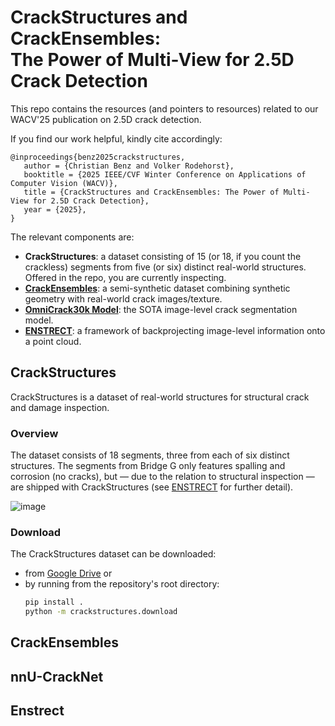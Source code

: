 # CrackStructures and CrackEnsembles: <br>The Power of Multi-View for 2.5D Crack Detection

This repo contains the resources (and pointers to resources) related to our WACV'25 publication on 2.5D crack detection.

If you find our work helpful, kindly cite accordingly:
```
@inproceedings{benz2025crackstructures,
   author = {Christian Benz and Volker Rodehorst},
   booktitle = {2025 IEEE/CVF Winter Conference on Applications of Computer Vision (WACV)},
   title = {CrackStructures and CrackEnsembles: The Power of Multi-View for 2.5D Crack Detection},
   year = {2025},
}
```
The relevant components are:
- **CrackStructures**: a dataset consisting of 15 (or 18, if you count the crackless) segments from five (or six) distinct real-world structures. Offered in the repo, you are currently inspecting.
- **[CrackEnsembles](https://github.com/ben-z-original/crackensembles)**: a semi-synthetic dataset combining synthetic geometry with real-world crack images/texture.
- **[OmniCrack30k Model](https://github.com/ben-z-original/omnicrack30k)**: the SOTA image-level crack segmentation model.
- **[ENSTRECT](https://github.com/ben-z-original/enstrect)**: a framework of backprojecting image-level information onto a point cloud.

## CrackStructures
CrackStructures is a dataset of real-world structures for structural crack and damage inspection.

### Overview
The dataset consists of 18 segments, three from each of six distinct structures. The segments from Bridge G only features spalling and corrosion (no cracks), but — due to the relation to structural inspection — are shipped with CrackStructures (see [ENSTRECT](https://github.com/ben-z-original/enstrect) for further detail).

![image](https://github.com/user-attachments/assets/4e8bcf4e-6cb5-45be-9228-5b7e53367b91)

### Download
The CrackStructures dataset can be downloaded:
- from [Google Drive](https://drive.google.com/file/d/1-zlLnlnHSvTrb69HQbATb7LrAAu4v5kc/view?usp=drive_link) or
- by running from the repository's root directory:
  ```bash
  pip install .
  python -m crackstructures.download
  ```

## CrackEnsembles

## nnU-CrackNet

## Enstrect

